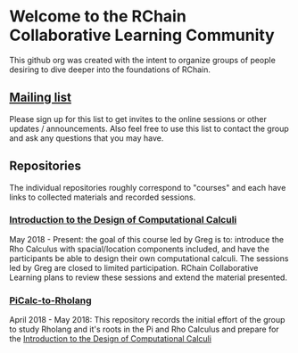 # Welcome to the RChain Collaborative Learning Community
This github org was created with the intent to organize
groups of people desiring to dive deeper into the foundations of RChain.

## [Mailing list](https://groups.google.com/forum/#!forum/rchain-collaborative-learning/join)
Please sign up for this list to get invites to the online sessions or other updates / announcements. Also feel free to use this list to contact the group and ask any questions that you may have.

## Repositories
The individual repositories roughly correspond to "courses" and each have links to collected materials and recorded sessions.

### [Introduction to the Design of Computational Calculi](https://github.com/RChain-Collaborative-Learning/Introduction-to-the-Design-of-Computational-Calculi)
May 2018 - Present: the goal of this course led by Greg is to: introduce the Rho Calculus with spacial/location components included, and have the participants be able to design their own computational calculi. The sessions led by Greg are closed to limited participation. RChain Collaborative Learning plans to review these sessions and extend the material presented.

### [PiCalc-to-Rholang](https://github.com/RChain-Collaborative-Learning/PiCalc-to-Rholang)
April 2018 - May 2018: This repository records the initial effort of the group to study Rholang and it's roots in the Pi and Rho Calculus and prepare for the [Introduction to the Design of Computational Calculi](https://github.com/RChain-Collaborative-Learning/Introduction-to-the-Design-of-Computational-Calculi)
